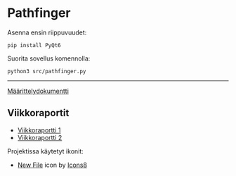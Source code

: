 # Pathfinger

Asenna ensin riippuvuudet:

```
pip install PyQt6
```

Suorita sovellus komennolla:
```
python3 src/pathfinger.py
```

---

[Määrittelydokumentti](docs/maarittely.md)

## Viikkoraportit
* [Viikkoraportti 1](docs/viikkoraportti1.md)
* [Viikkoraportti 2](docs/viikkoraportti2.md)

Projektissa käytetyt ikonit:

* <a target="_blank" href="https://icons8.com/icon/-YJbeUM13LnE/new-file">New File</a> icon by <a target="_blank" href="https://icons8.com">Icons8</a>